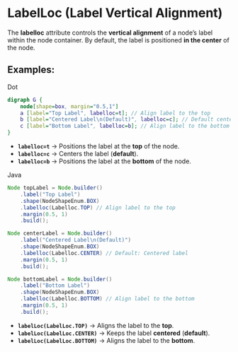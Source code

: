 # LabelLoc (Label Vertical Alignment)

The **labelloc** attribute controls the **vertical alignment** of a node’s label within the node container. By default, the label is positioned **in the center** of the node.

## Examples:

Dot

```dot
digraph G {
    node[shape=box, margin="0.5,1"]
    a [label="Top Label", labelloc=t]; // Align label to the top
    b [label="Centered Label\n(Default)", labelloc=c]; // Default center alignment
    c [label="Bottom Label", labelloc=b]; // Align label to the bottom
}
```

- **`labelloc=t`** → Positions the label at the **top** of the node.
- **`labelloc=c`** → Centers the label (**default**).
- **`labelloc=b`** → Positions the label at the **bottom** of the node.

Java

```java
Node topLabel = Node.builder()
    .label("Top Label")
    .shape(NodeShapeEnum.BOX)
    .labelloc(Labelloc.TOP) // Align label to the top
    .margin(0.5, 1)
    .build();

Node centerLabel = Node.builder()
    .label("Centered Label\n(Default)")
    .shape(NodeShapeEnum.BOX)
    .labelloc(Labelloc.CENTER) // Default: Centered label
    .margin(0.5, 1)
    .build();

Node bottomLabel = Node.builder()
    .label("Bottom Label")
    .shape(NodeShapeEnum.BOX)
    .labelloc(Labelloc.BOTTOM) // Align label to the bottom
    .margin(0.5, 1)
    .build();
```

- **`labelLoc(LabelLoc.TOP)`** → Aligns the label to the **top**.
- **`labelLoc(LabelLoc.CENTER)`** → Keeps the label **centered** (**default**).
- **`labelLoc(LabelLoc.BOTTOM)`** → Aligns the label to the **bottom**.